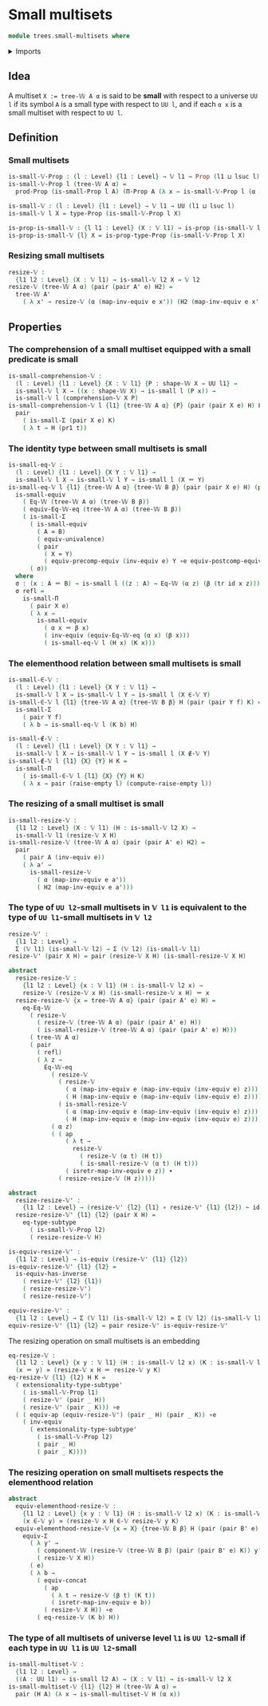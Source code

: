 # Small multisets

```agda
module trees.small-multisets where
```

<details><summary>Imports</summary>

```agda
open import foundation.dependent-pair-types
open import foundation.empty-types
open import foundation.equivalences
open import foundation.functions
open import foundation.functoriality-dependent-pair-types
open import foundation.homotopies
open import foundation.identity-types
open import foundation.propositions
open import foundation.small-types
open import foundation.subtypes
open import foundation.univalence
open import foundation.universe-levels

open import trees.multisets
open import trees.w-types
```

</details>

## Idea

A multiset `X := tree-𝕎 A α` is said to be **small** with respect to a universe
`UU l` if its symbol `A` is a small type with respect to `UU l`, and if each
`α x` is a small multiset with respect to `UU l`.

## Definition

### Small multisets

```agda
is-small-𝕍-Prop : (l : Level) {l1 : Level} → 𝕍 l1 → Prop (l1 ⊔ lsuc l)
is-small-𝕍-Prop l (tree-𝕎 A α) =
  prod-Prop (is-small-Prop l A) (Π-Prop A (λ x → is-small-𝕍-Prop l (α x)))

is-small-𝕍 : (l : Level) {l1 : Level} → 𝕍 l1 → UU (l1 ⊔ lsuc l)
is-small-𝕍 l X = type-Prop (is-small-𝕍-Prop l X)

is-prop-is-small-𝕍 : {l l1 : Level} (X : 𝕍 l1) → is-prop (is-small-𝕍 l X)
is-prop-is-small-𝕍 {l} X = is-prop-type-Prop (is-small-𝕍-Prop l X)
```

### Resizing small multisets

```agda
resize-𝕍 :
  {l1 l2 : Level} (X : 𝕍 l1) → is-small-𝕍 l2 X → 𝕍 l2
resize-𝕍 (tree-𝕎 A α) (pair (pair A' e) H2) =
  tree-𝕎 A'
    ( λ x' → resize-𝕍 (α (map-inv-equiv e x')) (H2 (map-inv-equiv e x')))
```

## Properties

### The comprehension of a small multiset equipped with a small predicate is small

```agda
is-small-comprehension-𝕍 :
  (l : Level) {l1 : Level} {X : 𝕍 l1} {P : shape-𝕎 X → UU l1} →
  is-small-𝕍 l X → ((x : shape-𝕎 X) → is-small l (P x)) →
  is-small-𝕍 l (comprehension-𝕍 X P)
is-small-comprehension-𝕍 l {l1} {tree-𝕎 A α} {P} (pair (pair X e) H) K =
  pair
    ( is-small-Σ (pair X e) K)
    ( λ t → H (pr1 t))
```

### The identity type between small multisets is small

```agda
is-small-eq-𝕍 :
  (l : Level) {l1 : Level} {X Y : 𝕍 l1} →
  is-small-𝕍 l X → is-small-𝕍 l Y → is-small l (X ＝ Y)
is-small-eq-𝕍 l {l1} {tree-𝕎 A α} {tree-𝕎 B β} (pair (pair X e) H) (pair (pair Y f) K) =
  is-small-equiv
    ( Eq-𝕎 (tree-𝕎 A α) (tree-𝕎 B β))
    ( equiv-Eq-𝕎-eq (tree-𝕎 A α) (tree-𝕎 B β))
    ( is-small-Σ
      ( is-small-equiv
        ( A ≃ B)
        ( equiv-univalence)
        ( pair
          ( X ≃ Y)
          ( equiv-precomp-equiv (inv-equiv e) Y ∘e equiv-postcomp-equiv f A)))
      ( σ))
  where
  σ : (x : A ＝ B) → is-small l ((z : A) → Eq-𝕎 (α z) (β (tr id x z)))
  σ refl =
    is-small-Π
      ( pair X e)
      ( λ x →
        is-small-equiv
          ( α x ＝ β x)
          ( inv-equiv (equiv-Eq-𝕎-eq (α x) (β x)))
          ( is-small-eq-𝕍 l (H x) (K x)))
```

### The elementhood relation between small multisets is small

```agda
is-small-∈-𝕍 :
  (l : Level) {l1 : Level} {X Y : 𝕍 l1} →
  is-small-𝕍 l X → is-small-𝕍 l Y → is-small l (X ∈-𝕍 Y)
is-small-∈-𝕍 l {l1} {tree-𝕎 A α} {tree-𝕎 B β} H (pair (pair Y f) K) =
  is-small-Σ
    ( pair Y f)
    ( λ b → is-small-eq-𝕍 l (K b) H)

is-small-∉-𝕍 :
  (l : Level) {l1 : Level} {X Y : 𝕍 l1} →
  is-small-𝕍 l X → is-small-𝕍 l Y → is-small l (X ∉-𝕍 Y)
is-small-∉-𝕍 l {l1} {X} {Y} H K =
  is-small-Π
    ( is-small-∈-𝕍 l {l1} {X} {Y} H K)
    ( λ x → pair (raise-empty l) (compute-raise-empty l))
```

### The resizing of a small multiset is small

```agda
is-small-resize-𝕍 :
  {l1 l2 : Level} (X : 𝕍 l1) (H : is-small-𝕍 l2 X) →
  is-small-𝕍 l1 (resize-𝕍 X H)
is-small-resize-𝕍 (tree-𝕎 A α) (pair (pair A' e) H2) =
  pair
    ( pair A (inv-equiv e))
    ( λ a' →
      is-small-resize-𝕍
        ( α (map-inv-equiv e a'))
        ( H2 (map-inv-equiv e a')))
```

### The type of `UU l2`-small multisets in `𝕍 l1` is equivalent to the type of `UU l1`-small multisets in `𝕍 l2`

```agda
resize-𝕍' :
  {l1 l2 : Level} →
  Σ (𝕍 l1) (is-small-𝕍 l2) → Σ (𝕍 l2) (is-small-𝕍 l1)
resize-𝕍' (pair X H) = pair (resize-𝕍 X H) (is-small-resize-𝕍 X H)

abstract
  resize-resize-𝕍 :
    {l1 l2 : Level} {x : 𝕍 l1} (H : is-small-𝕍 l2 x) →
    resize-𝕍 (resize-𝕍 x H) (is-small-resize-𝕍 x H) ＝ x
  resize-resize-𝕍 {x = tree-𝕎 A α} (pair (pair A' e) H) =
    eq-Eq-𝕎
      ( resize-𝕍
        ( resize-𝕍 (tree-𝕎 A α) (pair (pair A' e) H))
        ( is-small-resize-𝕍 (tree-𝕎 A α) (pair (pair A' e) H)))
      ( tree-𝕎 A α)
      ( pair
        ( refl)
        ( λ z →
          Eq-𝕎-eq
            ( resize-𝕍
              ( resize-𝕍
                ( α (map-inv-equiv e (map-inv-equiv (inv-equiv e) z)))
                ( H (map-inv-equiv e (map-inv-equiv (inv-equiv e) z))))
              ( is-small-resize-𝕍
                ( α (map-inv-equiv e (map-inv-equiv (inv-equiv e) z)))
                ( H (map-inv-equiv e (map-inv-equiv (inv-equiv e) z)))))
            ( α z)
            ( ( ap
                ( λ t →
                  resize-𝕍
                    ( resize-𝕍 (α t) (H t))
                    ( is-small-resize-𝕍 (α t) (H t)))
                ( isretr-map-inv-equiv e z)) ∙
              ( resize-resize-𝕍 (H z)))))

abstract
  resize-resize-𝕍' :
    {l1 l2 : Level} → (resize-𝕍' {l2} {l1} ∘ resize-𝕍' {l1} {l2}) ~ id
  resize-resize-𝕍' {l1} {l2} (pair X H) =
    eq-type-subtype
      ( is-small-𝕍-Prop l2)
      ( resize-resize-𝕍 H)

is-equiv-resize-𝕍' :
  {l1 l2 : Level} → is-equiv (resize-𝕍' {l1} {l2})
is-equiv-resize-𝕍' {l1} {l2} =
  is-equiv-has-inverse
    ( resize-𝕍' {l2} {l1})
    ( resize-resize-𝕍')
    ( resize-resize-𝕍')

equiv-resize-𝕍' :
  {l1 l2 : Level} → Σ (𝕍 l1) (is-small-𝕍 l2) ≃ Σ (𝕍 l2) (is-small-𝕍 l1)
equiv-resize-𝕍' {l1} {l2} = pair resize-𝕍' is-equiv-resize-𝕍'
```

The resizing operation on small multisets is an embedding

```agda
eq-resize-𝕍 :
  {l1 l2 : Level} {x y : 𝕍 l1} (H : is-small-𝕍 l2 x) (K : is-small-𝕍 l2 y) →
  (x ＝ y) ≃ (resize-𝕍 x H ＝ resize-𝕍 y K)
eq-resize-𝕍 {l1} {l2} H K =
  ( extensionality-type-subtype'
    ( is-small-𝕍-Prop l1)
    ( resize-𝕍' (pair _ H))
    ( resize-𝕍' (pair _ K))) ∘e
  ( ( equiv-ap (equiv-resize-𝕍') (pair _ H) (pair _ K)) ∘e
    ( inv-equiv
      ( extensionality-type-subtype'
        ( is-small-𝕍-Prop l2)
        ( pair _ H)
        ( pair _ K))))
```

### The resizing operation on small multisets respects the elementhood relation

```agda
abstract
  equiv-elementhood-resize-𝕍 :
    {l1 l2 : Level} {x y : 𝕍 l1} (H : is-small-𝕍 l2 x) (K : is-small-𝕍 l2 y) →
    (x ∈-𝕍 y) ≃ (resize-𝕍 x H ∈-𝕍 resize-𝕍 y K)
  equiv-elementhood-resize-𝕍 {x = X} {tree-𝕎 B β} H (pair (pair B' e) K) =
    equiv-Σ
      ( λ y' →
        ( component-𝕎 (resize-𝕍 (tree-𝕎 B β) (pair (pair B' e) K)) y') ＝
        ( resize-𝕍 X H))
      ( e)
      ( λ b →
        ( equiv-concat
          ( ap
            ( λ t → resize-𝕍 (β t) (K t))
            ( isretr-map-inv-equiv e b))
          ( resize-𝕍 X H)) ∘e
        ( eq-resize-𝕍 (K b) H))
```

### The type of all multisets of universe level `l1` is `UU l2`-small if each type in `UU l1` is `UU l2`-small

```agda
is-small-multiset-𝕍 :
  {l1 l2 : Level} →
  ((A : UU l1) → is-small l2 A) → (X : 𝕍 l1) → is-small-𝕍 l2 X
is-small-multiset-𝕍 {l1} {l2} H (tree-𝕎 A α) =
  pair (H A) (λ x → is-small-multiset-𝕍 H (α x))
```

